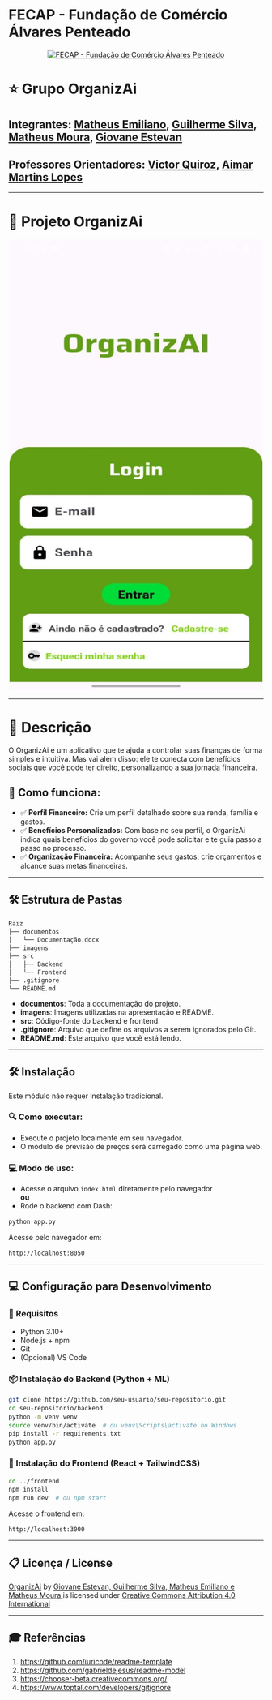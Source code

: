 
# FECAP - Fundação de Comércio Álvares Penteado

<p align="center">
<a href="https://www.fecap.br/">
<img src="https://encrypted-tbn0.gstatic.com/images?q=tbn:ANd9GcRhZPrRa89Kma0ZZogxm0pi-tCn_TLKeHGVxywp-LXAFGR3B1DPouAJYHgKZGV0XTEf4AE&usqp=CAU" alt="FECAP - Fundação de Comércio Álvares Penteado" border="0">
</a>
</p>

# ⭐ Grupo OrganizAi

## Integrantes: <a href="https://www.linkedin.com/in/matheus-emiliano/">Matheus Emiliano</a>, <a href="https://www.linkedin.com/in/guilherme-carvalho-da-silva-7996b0197/">Guilherme Silva</a>, <a href="https://www.linkedin.com/in/mmoura97/">Matheus Moura</a>, <a href="https://www.linkedin.com/in/giovane-estevan/">Giovane Estevan</a>

## Professores Orientadores: <a href="https://www.linkedin.com/in/victorbarq/">Victor Quiroz</a>, <a href="https://www.linkedin.com/in/aimarlopes/">Aimar Martins Lopes</a>
---

# 📱 Projeto OrganizAi

<p align="center">
  <img src="imagens/01_cel_login.jpg" alt="Tela de Login" width="500">
</p>

---

# 📜 Descrição

O OrganizAi é um aplicativo que te ajuda a controlar suas finanças de forma simples e intuitiva. Mas vai além disso: ele te conecta com benefícios sociais que você pode ter direito, personalizando a sua jornada financeira.

## 💸 Como funciona:

- ✅ **Perfil Financeiro:** Crie um perfil detalhado sobre sua renda, família e gastos.  
- ✅ **Benefícios Personalizados:** Com base no seu perfil, o OrganizAi indica quais benefícios do governo você pode solicitar e te guia passo a passo no processo.  
- ✅ **Organização Financeira:** Acompanhe seus gastos, crie orçamentos e alcance suas metas financeiras.  

---

## 🛠 Estrutura de Pastas

```
Raiz
├── documentos
│   └── Documentação.docx
├── imagens
├── src
│   ├── Backend
│   └── Frontend
├── .gitignore
└── README.md
```

- **documentos**: Toda a documentação do projeto.  
- **imagens**: Imagens utilizadas na apresentação e README.  
- **src**: Código-fonte do backend e frontend.  
- **.gitignore**: Arquivo que define os arquivos a serem ignorados pelo Git.  
- **README.md**: Este arquivo que você está lendo.  

---

## 🛠 Instalação

Este módulo não requer instalação tradicional.

### 🔍 Como executar:

- Execute o projeto localmente em seu navegador.
- O módulo de previsão de preços será carregado como uma página web.

### 💻 Modo de uso:

- Acesse o arquivo `index.html` diretamente pelo navegador  
**ou**  
- Rode o backend com Dash:

```bash
python app.py
```

Acesse pelo navegador em:
```
http://localhost:8050
```

---

## 💻 Configuração para Desenvolvimento

### 🔧 Requisitos

- Python 3.10+
- Node.js + npm
- Git
- (Opcional) VS Code

### 📦 Instalação do Backend (Python + ML)

```bash
git clone https://github.com/seu-usuario/seu-repositorio.git
cd seu-repositorio/backend
python -m venv venv
source venv/bin/activate  # ou venv\Scripts\activate no Windows
pip install -r requirements.txt
python app.py
```

### 🎨 Instalação do Frontend (React + TailwindCSS)

```bash
cd ../frontend
npm install
npm run dev  # ou npm start
```

Acesse o frontend em:
```
http://localhost:3000
```

---

## 📋 Licença / License

<p xmlns:cc="http://creativecommons.org/ns#" xmlns:dct="http://purl.org/dc/terms/">
<a property="dct:title" rel="cc:attributionURL" href="https://github.com/2024-2-NADS3/Projeto3/tree/main">OrganizAi</a> by
<a rel="cc:attributionURL dct:creator" property="cc:attributionName" href="https://github.com/2024-2-NADS3/Projeto3/tree/main">
Giovane Estevan, Guilherme Silva, Matheus Emiliano e Matheus Moura
</a> is licensed under 
<a href="https://creativecommons.org/licenses/by/4.0/?ref=chooser-v1" target="_blank" rel="license noopener noreferrer">Creative Commons Attribution 4.0 International</a>
</p>

---

## 🎓 Referências

1. https://github.com/iuricode/readme-template  
2. https://github.com/gabrieldejesus/readme-model  
3. https://chooser-beta.creativecommons.org/  
4. https://www.toptal.com/developers/gitignore  
